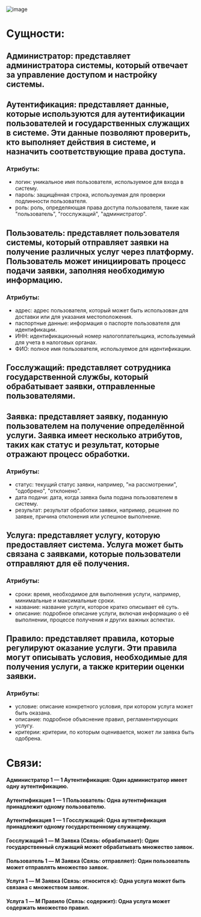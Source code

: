 ![image](https://github.com/user-attachments/assets/562a1a4f-11ff-48d6-a50d-554bdc8c3623)


# **Сущности**:

## Администратор: представляет администратора системы, который отвечает за управление доступом и настройку системы.



## Аутентификация: представляет данные, которые используются для аутентификации пользователей и государственных служащих в системе. Эти данные позволяют проверить, кто выполняет действия в системе, и назначить соответствующие права доступа.

### Атрибуты: 
 - логин: уникальное имя пользователя, используемое для входа в систему.
 - пароль: защищённая строка, используемая для проверки подлинности пользователя.
 - роль: роль, определяющая права доступа пользователя, такие как "пользователь", "госслужащий", "администратор".
    
## Пользователь: представляет пользователя системы, который отправляет заявки на получение различных услуг через платформу. Пользователь может инициировать процесс подачи заявки, заполняя необходимую информацию.

### Атрибуты: 
  - адрес: адрес пользователя, который может быть использован для доставки или для указания местоположения.
  - паспортные данные: информация о паспорте пользователя для идентификации.
  - ИНН: идентификационный номер налогоплательщика, используемый для учета в налоговых органах.
  - ФИО: полное имя пользователя, используемое для идентификации.
  

## Госслужащий: представляет сотрудника государственной службы, который обрабатывает заявки, отправленные пользователями.


## Заявка: представляет заявку, поданную пользователем на получение определённой услуги. Заявка имеет несколько атрибутов, таких как статус и результат, которые отражают процесс обработки.

### Атрибуты: 
 - статус: текущий статус заявки, например, "на рассмотрении", "одобрено", "отклонено".
 - дата подачи: дата, когда заявка была подана пользователем в систему.
 - результат: результат обработки заявки, например, решение по заявке, причина отклонения или успешное выполнение.


## Услуга: представляет услугу, которую предоставляет система. Услуга может быть связана с заявками, которые пользователи отправляют для её получения.

### Атрибуты: 
 - сроки: время, необходимое для выполнения услуги, например, минимальные и максимальные сроки.
 - название: название услуги, которое кратко описывает её суть.
 - описание: подробное описание услуги, включая информацию о её выполнении, процессе получения и других важных аспектах.


## Правило: представляет правила, которые регулируют оказание услуги. Эти правила могут описывать условия, необходимые для получения услуги, а также критерии оценки заявки.

### Атрибуты: 
 - условие: описание конкретного условия, при котором услуга может быть оказана.
 - описание: подробное объяснение правил, регламентирующих услугу.
 - критерии: критерии, по которым оценивается, может ли заявка быть одобрена.


# Связи:

#### Администратор 1 — 1 Аутентификация: Один администратор имеет одну аутентификацию.

#### Аутентификация 1 — 1 Пользователь: Одна аутентификация принадлежит одному пользователю.

#### Аутентификация 1 — 1 Госслужащий: Одна аутентификация принадлежит одному государственному служащему.

#### Госслужащий 1 — M Заявка (Связь: обрабатывает): Один государственный служащий может обрабатывать множество заявок.

#### Пользователь 1 — M Заявка (Связь: отправляет): Один пользователь может отправлять множество заявок.

#### Услуга 1 — M Заявка (Связь: относится к): Одна услуга может быть связана с множеством заявок.

#### Услуга 1 — M Правило (Связь: содержит): Одна услуга может содержать множество правил.
